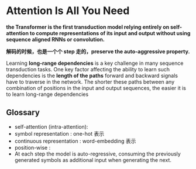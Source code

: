 # Attention Is All You Need

**the Transformer is the first transduction model relying entirely on self-attention to compute representations of its input and output without using sequence aligned RNNs or convolution.**



**解码的时候，也是一个个 step 走的，preserve the auto-aggressive property.**



Learning **long-range dependencies** is a key challenge in many sequence transduction tasks. One key factor affecting the ability to learn such dependencies is the **length of the paths** forward and backward signals have to traverse in the network. The shorter these paths between any combination of positions in the input and output sequences, the easier it is to learn long-range dependencies



## Glossary

* self-attention (intra-attention):  
* symbol representation : one-hot 表示
* continuous representation :  word-embedding 表示
* position-wise : 
* At each step the model is auto-regressive, consuming the previously generated symbols as additional input when generating the next.